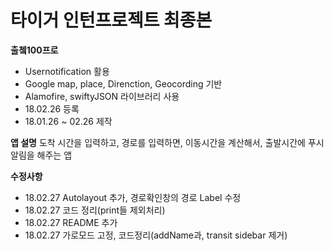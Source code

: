 # 타이거 인턴프로젝트 최종본

**출쳌100프로**

- Usernotification 활용
- Google map, place, Direnction, Geocording 기반
- Alamofire, swiftyJSON 라이브러리 사용
- 18.02.26 등록
- 18.01.26 ~ 02.26 제작


**앱 설명**
도착 시간을 입력하고, 경로를 입력하면, 이동시간을 계산해서, 출발시간에 푸시알림을 해주는 앱



**수정사항**
- 18.02.27 Autolayout 추가, 경로확인창의 경로 Label 수정
- 18.02.27 코드 정리(print들 제외처리)
- 18.02.27 README 추가
- 18.02.27 가로모드 고정, 코드정리(addName과, transit sidebar 제거)

